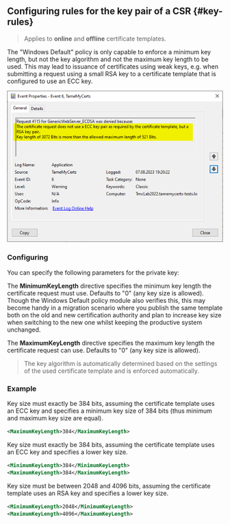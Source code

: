 ## Configuring rules for the key pair of a CSR {#key-rules}

> Applies to **online** and **offline** certificate templates.

The "Windows Default" policy is only capable to enforce a minimum key length, but not the key algorithm and not the maximum key length to be used. This may lead to issuance of certificates using weak keys, e.g. when submitting a request using a small RSA key to a certificate template that is configured to use an ECC key.

![A certificate request violating key rules was denied by TameMyCerts](resources/key-rules.png)

### Configuring

You can specify the following parameters for the private key:

The **MinimumKeyLength** directive specifies the minimum key length the certificate request must use. Defaults to "0" (any key size is allowed). Though the Windows Default policy module also verifies this, this may become handy in a migration scenario where you publish the same template both on the old and new certification authority and plan to increase key size when switching to the new one whilst keeping the productive system unchanged.

The **MaximumKeyLength** directive specifies the maximum key length the certificate request can use. Defaults to "0" (any key size is allowed).

> The key algorithm is automatically determined based on the settings of the used certificate template and is enforced automatically.

### Example

Key size must exactly be 384 bits, assuming the certificate template uses an ECC key and specifies a minimum key size of 384 bits (thus minimum and maximum key size are equal).

```xml
<MaximumKeyLength>384</MaximumKeyLength>
```

Key size must exactly be 384 bits, assuming the certificate template uses an ECC key and specifies a lower key size.

```xml
<MinimumKeyLength>384</MinimumKeyLength>
<MaximumKeyLength>384</MaximumKeyLength>
```

Key size must be between 2048 and 4096 bits, assuming the certificate template uses an RSA key and specifies a lower key size.

```xml
<MinimumKeyLength>2048</MinimumKeyLength>
<MaximumKeyLength>4096</MaximumKeyLength>
```